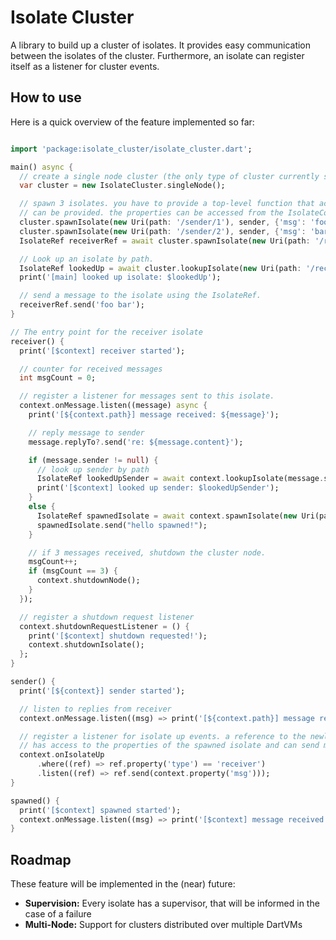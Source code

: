 # Isolate Cluster

A library to build up a cluster of isolates. It provides easy communication between the isolates of the cluster. Furthermore,
an isolate can register itself as a listener for cluster events.

## How to use

Here is a quick overview of the feature implemented so far:

```dart

import 'package:isolate_cluster/isolate_cluster.dart';

main() async {
  // create a single node cluster (the only type of cluster currently supported).
  var cluster = new IsolateCluster.singleNode();

  // spawn 3 isolates. you have to provide a top-level function that accepts an IsolateContext. optionally, properties
  // can be provided. the properties can be accessed from the IsolateContext and the IsolateRef.
  cluster.spawnIsolate(new Uri(path: '/sender/1'), sender, {'msg': 'foo'});
  cluster.spawnIsolate(new Uri(path: '/sender/2'), sender, {'msg': 'bar'});
  IsolateRef receiverRef = await cluster.spawnIsolate(new Uri(path: '/receiver'), receiver, {'type': 'receiver'});

  // Look up an isolate by path.
  IsolateRef lookedUp = await cluster.lookupIsolate(new Uri(path: '/receiver'));
  print('[main] looked up isolate: $lookedUp');

  // send a message to the isolate using the IsolateRef.
  receiverRef.send('foo bar');
}

// The entry point for the receiver isolate
receiver() {
  print('[$context] receiver started');

  // counter for received messages
  int msgCount = 0;

  // register a listener for messages sent to this isolate.
  context.onMessage.listen((message) async {
    print('[${context.path}] message received: ${message}');

    // reply message to sender
    message.replyTo?.send('re: ${message.content}');

    if (message.sender != null) {
      // look up sender by path
      IsolateRef lookedUpSender = await context.lookupIsolate(message.sender.path);
      print('[$context] looked up sender: $lookedUpSender');
    }
    else {
      IsolateRef spawnedIsolate = await context.spawnIsolate(new Uri(path: "/spawned"), spawned);
      spawnedIsolate.send("hello spawned!");
    }

    // if 3 messages received, shutdown the cluster node.
    msgCount++;
    if (msgCount == 3) {
      context.shutdownNode();
    }
  });

  // register a shutdown request listener
  context.shutdownRequestListener = () {
    print('[$context] shutdown requested!');
    context.shutdownIsolate();
  };
}

sender() {
  print('[${context}] sender started');

  // listen to replies from receiver
  context.onMessage.listen((msg) => print('[${context.path}] message received: $msg'));

  // register a listener for isolate up events. a reference to the newly spawned isolate is provided to the listener. the listener
  // has access to the properties of the spawned isolate and can send messages to it via the IsolateRef.
  context.onIsolateUp
      .where((ref) => ref.property('type') == 'receiver')
      .listen((ref) => ref.send(context.property('msg')));
}

spawned() {
  print('[$context] spawned started');
  context.onMessage.listen((msg) => print('[$context] message received: $msg'));
}

```
  
## Roadmap

These feature will be implemented in the (near) future:

- **Supervision:** Every isolate has a supervisor, that will be informed in the case of a failure
- **Multi-Node:** Support for clusters distributed over multiple DartVMs
